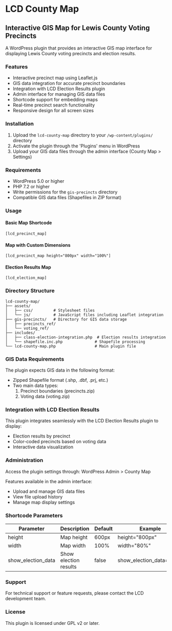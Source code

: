 # LCD County Map
## Interactive GIS Map for Lewis County Voting Precincts

A WordPress plugin that provides an interactive GIS map interface for displaying Lewis County voting precincts and election results.

### Features

- Interactive precinct map using Leaflet.js
- GIS data integration for accurate precinct boundaries
- Integration with LCD Election Results plugin
- Admin interface for managing GIS data files
- Shortcode support for embedding maps
- Real-time precinct search functionality
- Responsive design for all screen sizes

### Installation

1. Upload the `lcd-county-map` directory to your `/wp-content/plugins/` directory
2. Activate the plugin through the 'Plugins' menu in WordPress
3. Upload your GIS data files through the admin interface (County Map > Settings)

### Requirements

- WordPress 5.0 or higher
- PHP 7.2 or higher
- Write permissions for the `gis-precincts` directory
- Compatible GIS data files (Shapefiles in ZIP format)

### Usage

#### Basic Map Shortcode
```
[lcd_precinct_map]
```

#### Map with Custom Dimensions
```
[lcd_precinct_map height="800px" width="100%"]
```

#### Election Results Map
```
[lcd_election_map]
```

### Directory Structure

```
lcd-county-map/
├── assets/
│   ├── css/         # Stylesheet files
│   └── js/          # JavaScript files including Leaflet integration
├── gis-precincts/   # Directory for GIS data storage
│   ├── precincts_ref/
│   └── voting_ref/
├── includes/
│   ├── class-election-integration.php  # Election results integration
│   └── shapefile.inc.php              # Shapefile processing
└── lcd-county-map.php                 # Main plugin file
```

### GIS Data Requirements

The plugin expects GIS data in the following format:
- Zipped Shapefile format (.shp, .dbf, .prj, etc.)
- Two main data types:
  1. Precinct boundaries (precincts.zip)
  2. Voting data (voting.zip)

### Integration with LCD Election Results

This plugin integrates seamlessly with the LCD Election Results plugin to display:
- Election results by precinct
- Color-coded precincts based on voting data
- Interactive data visualization

### Administration

Access the plugin settings through:
WordPress Admin > County Map

Features available in the admin interface:
- Upload and manage GIS data files
- View file upload history
- Manage map display settings

### Shortcode Parameters

| Parameter | Description | Default | Example |
|-----------|-------------|---------|---------|
| height | Map height | 600px | height="800px" |
| width | Map width | 100% | width="80%" |
| show_election_data | Show election results | false | show_election_data="true" |

### Support

For technical support or feature requests, please contact the LCD development team.

### License

This plugin is licensed under GPL v2 or later. 